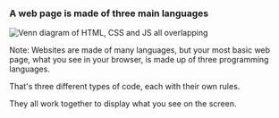 ### A web page is made of three main languages

![Venn diagram of HTML, CSS and JS all overlapping](/Building-with-jQuery/slideshow/images/html_css_js.png)

Note:
Websites are made of many languages, but your most basic web page, what you see in your browser, is made up of three programming languages.

That's three different types of code, each with their own rules.

They all work together to display what you see on the screen.